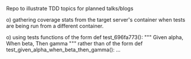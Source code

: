 
Repo to illustrate TDD topics for planned talks/blogs

o) gathering coverage stats from the target server's container
   when tests are being run from a different container.

o) using tests functions of the form
       def test_696fa773():
           """
           Given alpha, When beta, Then gamma
           """
   rather than of the form
       def test_given_alpha_when_beta_then_gamma():
           ...
